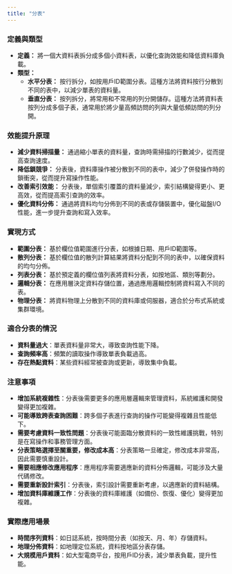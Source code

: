 ```yaml
---
title: "分表"
---
```


### **定義與類型**

* **定義：** 將一個大資料表拆分成多個小資料表，以優化查詢效能和降低資料庫負載。
* **類型：**
  * **水平分表：** 按行拆分，如按用戶ID範圍分表。這種方法將資料按行分散到不同的表中，以減少單表的資料量。
  * **垂直分表：** 按列拆分，將常用和不常用的列分開儲存。這種方法將資料表按列分成多個子表，通常用於將少量高頻訪問的列與大量低頻訪問的列分開。

### **效能提升原理**

* **減少資料掃描量：** 通過縮小單表的資料量，查詢時需掃描的行數減少，從而提高查詢速度。
* **降低鎖競爭：** 分表後，資料庫操作被分散到不同的表中，減少了併發操作時的鎖衝突，從而提升寫操作性能。
* **改善索引效能：** 分表後，單個索引覆蓋的資料量減少，索引結構變得更小、更高效，從而提高索引查詢的效率。
* **優化資料分佈：** 通過將資料均勻分佈到不同的表或存儲裝置中，優化磁盤I/O性能，進一步提升查詢和寫入效率。

### **實現方式**

* **範圍分表：** 基於欄位值範圍進行分表，如根據日期、用戶ID範圍等。
* **散列分表：** 基於欄位值的散列計算結果將資料分配到不同的表中，以確保資料的均勻分佈。
* **列表分表：** 基於預定義的欄位值列表將資料分表，如按地區、類別等劃分。
* **邏輯分表：** 在應用層決定資料存儲位置，通過應用邏輯控制將資料寫入不同的表。
* **物理分表：** 將資料物理上分散到不同的資料庫或伺服器，適合於分布式系統或集群環境。

### **適合分表的情況**

* **資料量過大**：單表資料量非常大，導致查詢性能下降。
* **查詢頻率高**：頻繁的讀取操作導致單表負載過高。
* **存在熱點資料**：某些資料經常被查詢或更新，導致集中負載。

### **注意事項**

* **增加系統複雜性**：分表後需要更多的應用層邏輯來管理資料，系統維護和開發變得更加複雜。
* **可能導致跨表查詢困難**：跨多個子表進行查詢的操作可能變得複雜且性能低下。
* **需要考慮資料一致性問題**：分表後可能面臨分散資料的一致性維護挑戰，特別是在寫操作和事務管理方面。
* **分表策略選擇至關重要，修改成本高**：分表策略一旦確定，修改成本非常高，因此需要慎重設計。
* **需要相應修改應用程序**：應用程序需要適應新的資料分佈邏輯，可能涉及大量代碼修改。
* **需要重新設計索引**：分表後，索引設計需要重新考慮，以適應新的資料結構。
* **增加資料庫維護工作**：分表後的資料庫維護（如備份、恢復、優化）變得更加複雜。

### **實際應用場景**

* **時間序列資料**：如日誌系統，按時間分表（如按天、月、年）存儲資料。
* **地理分佈資料**：如地理定位系統，資料按地區分表存儲。
* **大規模用戶資料**：如大型電商平台，按用戶ID分表，減少單表負載，提升性能。